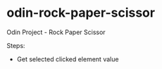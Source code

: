 # odin-rock-paper-scissor

Odin Project - Rock Paper Scissor

Steps:

- Get selected clicked element value
